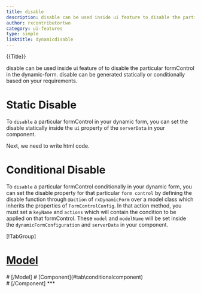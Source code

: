 ```yaml
---
title: disable
description: disable can be used inside ui feature to disable the particular formControl in the dynamic-form. You can disable a formControl statically or conditionally based on your requirements.
author: rxcontributortwo
category: ui-features
type: simple
linktitle: dynamicdisable
---
```


<div class="title-bar top_title"><p>{{Title}}</p></div> <div class="title-bar"><p>disable can be used inside ui feature of to disable the particular formControl in the dynamic-form. disable can be generated statically or conditionally based on your requirements.</p></div>

# Static Disable

To `disable` a particular formControl in your dynamic form, you can set the disable statically inside the `ui` property of the `serverData` in your component.

<div component="app-code" key="disable-static-component"></div>
Next, we need to write html code.
<div component="app-code" key="disable-static-html"></div>
<div component="app-example-runner" ref-component="app-disable-static"></div>

# Conditional Disable

To `disable` a particular formControl conditionally in your dynamic form, you can set the disable property for that particular `form control` by defining the disable function through `@action` of `rxDynamicForm` over a model class which inherits the properties of `FormControlConfig`. In that action method, you must set a `keyName` and `actions` which will contain the condition to be applied on that formControl. These `model` and `modelName` will be set inside the `dynamicFormConfiguration` and `serverData` in your component.

<div component="app-tabs" key="conditional"></div>

[!TabGroup]
# [Model](#tab\conditionalmodel)
<div component="app-code" key="disable-conditional-model"></div> 
# [/Model]
# [Component](#tab\conditionalcomponent)
<div component="app-code" key="disable-conditional-component"></div> 
# [/Component]
***

<div component="app-code" key="disable-conditional-html"></div>
<div component="app-example-runner" ref-component="app-disable-conditional"></div>